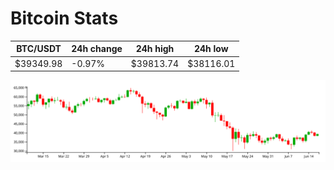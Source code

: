 # Bitcoin Stats

BTC/USDT|24h change|24h high|24h low|
|---|---|---|---|
|$39349.98|-0.97%|$39813.74|$38116.01|

<img src="./chart.svg">
